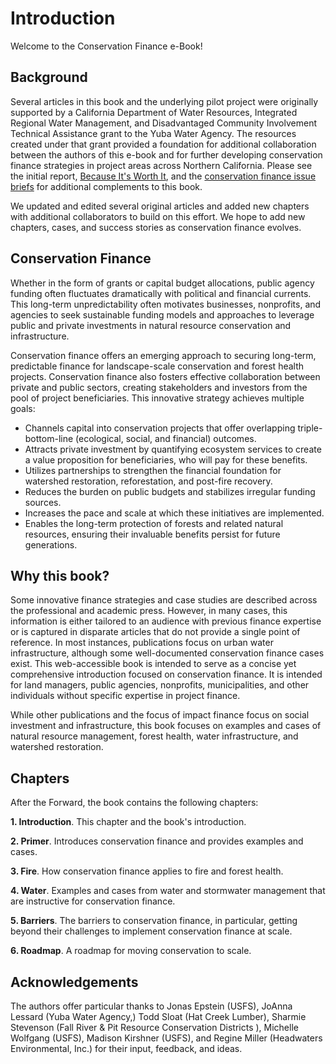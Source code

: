 # Introduction
Welcome to the Conservation Finance e-Book! 

## Background
Several articles in this book and the underlying pilot project were originally supported by a California Department of Water Resources, Integrated Regional Water Management, and Disadvantaged Community Involvement Technical Assistance grant to the Yuba Water Agency. The resources created under that grant provided a foundation for additional collaboration between the authors of this e-book and for further developing conservation finance strategies in project areas across Northern California. Please see the initial report, [Because It's Worth It](http://gg.gg/1aut0n), and the [conservation finance issue briefs](https://srfadacip.com/docs) for additional complements to this book.

We updated and edited several original articles and added new chapters with additional collaborators to build on this effort. We hope to add new chapters, cases, and success stories as conservation finance evolves.

## Conservation Finance
Whether in the form of grants or capital budget allocations, public agency funding often fluctuates dramatically with political and financial currents. This long-term unpredictability often motivates businesses, nonprofits, and agencies to seek sustainable funding models and approaches to leverage public and private investments in natural resource conservation and infrastructure.

Conservation finance offers an emerging approach to securing long-term, predictable finance for landscape-scale conservation and forest health projects. Conservation finance also fosters effective collaboration between private and public sectors, creating stakeholders and investors from the pool of project beneficiaries. This innovative strategy achieves multiple goals:

- Channels capital into conservation projects that offer overlapping triple-bottom-line (ecological, social, and financial) outcomes.
- Attracts private investment by quantifying ecosystem services to create a value proposition for beneficiaries, who will pay for these benefits.
- Utilizes partnerships to strengthen the financial foundation for watershed restoration, reforestation, and post-fire recovery.
- Reduces the burden on public budgets and stabilizes irregular funding sources.
- Increases the pace and scale at which these initiatives are implemented.
- Enables the long-term protection of forests and related natural resources, ensuring their invaluable benefits persist for future generations.

## Why this book?
Some innovative finance strategies and case studies are described across the professional and academic press. However, in many cases, this information is either tailored to an audience with previous finance expertise or is captured in disparate articles that do not provide a single point of reference. In most instances, publications focus on urban water infrastructure, although some well-documented conservation finance cases exist.  This web-accessible book is intended to serve as a concise yet comprehensive introduction focused on conservation finance. It is intended for land managers, public agencies, nonprofits, municipalities, and other individuals without specific expertise in project finance.

While other publications and the focus of impact finance focus on social investment and infrastructure, this book focuses on examples and cases of natural resource management, forest health, water infrastructure, and watershed restoration.

## Chapters
After the Forward, the book contains the following chapters:

**1. Introduction**. This chapter and the book's introduction.

**2. Primer**. Introduces conservation finance and provides examples and cases.

**3. Fire**. How conservation finance applies to fire and forest health.

**4. Water**. Examples and cases from water and stormwater management that are instructive for conservation finance.

**5. Barriers**. The barriers to conservation finance, in particular, getting beyond their challenges to implement conservation finance at scale.

**6. Roadmap**. A roadmap for moving conservation to scale.

## Acknowledgements
The authors offer particular thanks to Jonas Epstein (USFS), JoAnna Lessard (Yuba Water Agency,) Todd Sloat (Hat Creek Lumber), Sharmie Stevenson (Fall River & Pit Resource Conservation Districts ), Michelle Wolfgang (USFS), Madison Kirshner (USFS), and Regine Miller (Headwaters Environmental, Inc.) for their input, feedback, and ideas.